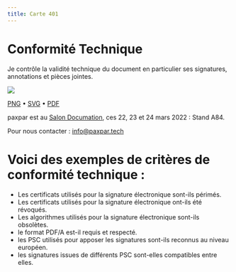 ```yaml
---
title: Carte 401
---
```


# Conformité Technique

Je contrôle la validité technique du document en particulier ses signatures, annotations et pièces jointes.


![](https://media.paxpar.tech/ludi/card_401_recto.png)

[PNG](https://media.paxpar.tech/ludi/card_401_recto.png) • [SVG](https://media.paxpar.tech/ludi/card_401_recto.svg) • [PDF](https://media.paxpar.tech/ludi/card_401_recto.pdf)


paxpar est au [Salon Documation](https://www.documation.fr/info_societe/527/paxpartech.html), ces 22, 23 et 24 mars 2022 : Stand A84.

Pour nous contacter : info@paxpar.tech

# Voici des exemples de critères de conformité technique :
  - Les certificats utilisés pour la signature électronique sont-ils périmés.
  - Les certificats utilisés pour la signature électronique ont-ils été révoqués.
  - Les algorithmes utilisés pour la signature électronique sont-ils obsolètes.
  - le format PDF/A est-il requis et respecté.
  - les PSC utilisés pour apposer les signatures sont-ils reconnus au niveau européen.
  - les signatures issues de différents PSC sont-elles compatibles entre elles.


